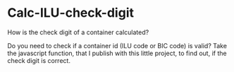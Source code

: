 # Calc-ILU-check-digit
How is the check digit of a container calculated?

Do you need to check if a container id (ILU code or BIC code) is valid?
Take the javascript function, that I publish with this little project, to find out, if the check digit is correct.
